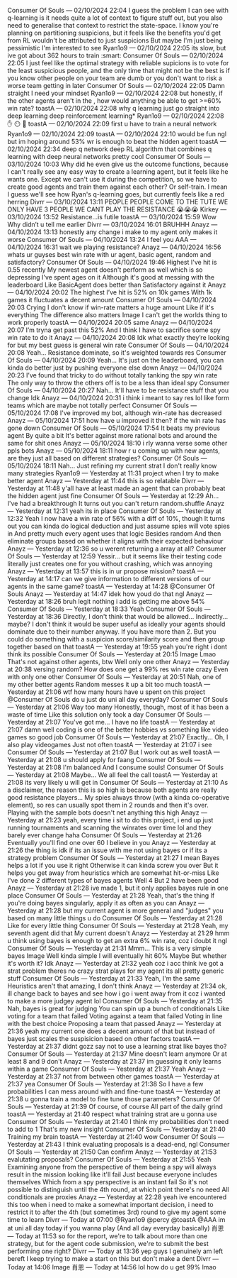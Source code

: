 Consumer Of Souls — 02/10/2024 22:04
I guess the problem I can see with q-learning is it needs quite a lot of context to figure stuff out, but you also need to generalise that context to restrict the state-space. I know you're planning on partitioning suspicions, but it feels like the benefits you'd get from RL wouldn't be attributed to just suspicions
But maybe I'm just being pessimistic
I'm interested to see
Ryan1o9 — 02/10/2024 22:05
its slow, but ive got about 362 hours to train :smart:
Consumer Of Souls — 02/10/2024 22:05
I just feel like the optimal strategy with reliable supicions is to vote for the least suspicious people, and the only time that might not be the best is if you know other people on your team are dumb or you don't want to risk a worse team getting in later 
Consumer Of Souls — 02/10/2024 22:05
Damn straight
I need your mindset
Ryan1o9 — 02/10/2024 22:08
but honestly, if the other agents aren't  in the , how would anything be able to get >=60% win rate?
toastA — 02/10/2024 22:08
why q learning just go straight into deep learning
deep reinforcement learning*
Ryan1o9 — 02/10/2024 22:08
✋ 😶 🤚
toastA — 02/10/2024 22:09
first u have to train a neural network
Ryan1o9 — 02/10/2024 22:09
toastA — 02/10/2024 22:10
would be fun ngl
but im hoping around 53% wr is enough to beat the hidden agent
toastA — 02/10/2024 22:34
deep q network
deep RL algorithm that combines q learning with deep neural networks
pretty cool
Consumer Of Souls — 03/10/2024 10:03
Why did he even give us the outcome functions, because I can't really see any easy way to create a learning agent, but it feels like he wants one. Except we can't use it during the competition, so we have to create good agents and train them against each other? Or self-train. I mean I guess we'll see how Ryan's q-learning goes, but currently feels like a red herring
Divrr — 03/10/2024 13:11
PEOPLE
PEOPLE
COME TO THE TUTE
WE ONLY HAVE 3 PEOPLE WE CANT PLAY THE RESISTANCE 😭😭😭
Kirkey — 03/10/2024 13:52
Resistance…is futile
toastA — 03/10/2024 15:59
Wow
Why didn’t u tell me earlier
Divrr — 03/10/2024 16:01
BRUHHH
Anayz — 04/10/2024 13:13
honestly any change i make to my agent only makes it worse
Consumer Of Souls — 04/10/2024 13:24
I feel you
AAA — 04/10/2024 16:31
wait we playing resistance?
Anayz — 04/10/2024 16:56
whats ur guyses best win rate with ur agent, basic agent, random and satisfactory?
Consumer Of Souls — 04/10/2024 19:46
Highest I've hit is 0.55 recently
My newest agent doesn't perform as well which is so depressing
I've spent ages on it
Although it's good at messing with the leaderboard
Like BasicAgent does better than Satisfactory against it
Anayz — 04/10/2024 20:02
The highest I’ve hit is 52% on 10k games
With 1k games it fluctuates a decent amount
Consumer Of Souls — 04/10/2024 20:03
Crying
I don't know if win-rate matters a huge amount
Like if it's everything
The difference also matters
Image
I can't get the worlds thing to work properly
toastA — 04/10/2024 20:05
same
Anayz — 04/10/2024 20:07
I’m tryna get past this 52%
And I think I have to sacrifice some spy win rate to do it
Anayz — 04/10/2024 20:08
Idk what exactly they’re looking for but my best guess is general win rate
Consumer Of Souls — 04/10/2024 20:08
Yeah... Resistance dominate, so it's weighted towards res
Consumer Of Souls — 04/10/2024 20:09
Yeah... It's just on the leaderboard, you can kinda do better just by pushing everyone else down
Anayz — 04/10/2024 20:23
I’ve found that tricky to do without totally tanking the spy win rate
The only way to throw the others off is to be a less than ideal spy
Consumer Of Souls — 04/10/2024 20:27
Nah... It'll have to be resistance stuff that you change
Idk
Anayz — 04/10/2024 20:31
i think i meant to say res lol
like form teams which are maybe not totally perfect
Consumer Of Souls — 05/10/2024 17:08
I've improved my bot, although win-rate has decreased
Anayz — 05/10/2024 17:51
how have u improved it then?
if the win rate has gone down
Consumer Of Souls — 05/10/2024 17:54
It beats my previous agent
By quite a bit
It's better against more rational bots and around the same for shit ones
Anayz — 05/10/2024 18:10
i rly wanna verse some other ppls bots
Anayz — 05/10/2024 18:11
how r u coming up with new agents, are they just all based on different strategies?
Consumer Of Souls — 05/10/2024 18:11
Nah... Just refining my current strat
I don't really know many strategies
Ryan1o9 — Yesterday at 11:31
project when I try to make better agent 
Anayz — Yesterday at 11:44
this is so relatable
Divrr — Yesterday at 11:48
y'all have at least made an agent
that can probably beat the hidden agent just fine
Consumer Of Souls — Yesterday at 12:29
Ah... I've had a breakthrough
It turns out you can't return random.shuffle
Anayz — Yesterday at 12:31
yeah its in place
Consumer Of Souls — Yesterday at 12:32
Yeah
I now have a win rate of 56% with a diff of 10%, though
It turns out you can kinda do logical deduction and just assume spies will vote spies in
And pretty much every agent uses that logic
Besides random
And then eliminate groups based on whether it aligns with their expected behaviour
Anayz — Yesterday at 12:36
so u werent returning a array at all?
Consumer Of Souls — Yesterday at 12:59
Yessir… but it seems like their testing code literally just creates one for you without crashing, which was annoying
Anayz — Yesterday at 13:57
this is in ur propose mission?
toastA — Yesterday at 14:17
can we give information to different versions of our agents in the same game?
toastA — Yesterday at 14:28
@Consumer Of Souls
Anayz — Yesterday at 14:47
idek how youd do that ngl
Anayz — Yesterday at 18:26
bruh legit nothing i add is getting me above 54%
Consumer Of Souls — Yesterday at 18:33
Yeah
Consumer Of Souls — Yesterday at 18:36
Directly, I don't think that would be allowed... Indirectly... maybe? I don't think it would be super useful as ideally your agents should dominate due to their number anyway. If you have more than 2. But you could do something with a suspicion score/similarity score and then group together based on that
toastA — Yesterday at 19:55
yeah you're right i dont think its possible
Consumer Of Souls — Yesterday at 20:15
Image
Lmao
That's not against other agents, btw
Well only one other
Anayz — Yesterday at 20:38
versing random?
How does one get a 99% res win rate crazy
Even with only one other
Consumer Of Souls — Yesterday at 20:51
Nah, one of my other better agents
Random messes it up a bit too much
toastA — Yesterday at 21:06
wtf
how many hours have u spent on this project @Consumer Of Souls
do u just do uni all day everyday?
Consumer Of Souls — Yesterday at 21:06
Way too many
Honestly, though, most of it has been a waste of time
Like this solution only took a day
Consumer Of Souls — Yesterday at 21:07
You've got me... I have no life
toastA — Yesterday at 21:07
damn
well coding is one of the better hobbies
vs something like video games
so good job
Consumer Of Souls — Yesterday at 21:07
Exactly... Oh, I also play videogames
Just not often
toastA — Yesterday at 21:07
i see
Consumer Of Souls — Yesterday at 21:07
But I work out as well
toastA — Yesterday at 21:08
u should apply for faang
Consumer Of Souls — Yesterday at 21:08
I'm balanced
And I consume souls!
Consumer Of Souls — Yesterday at 21:08
Maybe... We all feel the call
toastA — Yesterday at 21:08
its very likely u will get in
Consumer Of Souls — Yesterday at 21:10
As a disclaimer, the reason this is so high is because both agents are really good resistance players... My spies always throw (with a kinda co-operative element), so res can usually spot them in 2 rounds and then it's over. Playing with the sample bots doesn't net anything this high
Anayz — Yesterday at 21:23
yeah, every time i sit to do this project, i end up just running tournaments and scanning the winrates over time lol
and they barely ever change haha
Consumer Of Souls — Yesterday at 21:26
Eventually you'll find one over 60
I believe in you
Anayz — Yesterday at 21:26
the thing is
idk if its an issue with me not using bayes
or if its a strategy problem
Consumer Of Souls — Yesterday at 21:27
I mean Bayes helps a lot if you use it right
Otherwise it can kinda screw you over
But it helps you get away from heuristics which are somewhat hit-or-miss
Like I've done 2 different types of bayes agents
Well 4
But 2 have been good
Anayz — Yesterday at 21:28
ive made 1, but it only applies bayes rule in one place
Consumer Of Souls — Yesterday at 21:28
Yeah, that's the thing
If you're doing bayes singularly, apply it as often as you can
Anayz — Yesterday at 21:28
but my current agent is more general and "judges" you based on many little things u do
Consumer Of Souls — Yesterday at 21:28
Like for every little thing
Consumer Of Souls — Yesterday at 21:28
Yeah, my seventh agent did that
My current doesn't
Anayz — Yesterday at 21:29
hmm
u think using bayes is enough to get an extra 6% win rate, coz i doubt it ngl
Consumer Of Souls — Yesterday at 21:31
Mmm... This is a very simple bayes
Image
Well kinda simple
I will eventually hit 60%
Maybe
But whether it's worth it?
Idk
Anayz — Yesterday at 21:32
yeah
coz i acc think ive got a strat problem
theres no crazy strat plays for my agent
its all pretty generic stuff
Consumer Of Souls — Yesterday at 21:33
Yeah, I'm the same
Heuristics aren't that amazing, I don't think
Anayz — Yesterday at 21:34
ok, ill change back to bayes and see how i go
i went away from it coz i wanted to make a more judgey agent lol
Consumer Of Souls — Yesterday at 21:35
Nah, bayes is great for judging
You can spin up a bunch of conditionals
Like voting for a team that failed
Voting against a team that failed
Voting in line with the best choice
Proposing a team that passed
Anayz — Yesterday at 21:36
yeah my current one does a decent amount of that
but instead of bayes just scales the suspisicion based on other factors
toastA — Yesterday at 21:37
didnt gozz say not to use a learning strat like bayes tho?
Consumer Of Souls — Yesterday at 21:37
Mine doesn't learn anymore
Or at least 8 and 9 don't
Anayz — Yesterday at 21:37
im guessing it only learns within a game
Consumer Of Souls — Yesterday at 21:37
Yeah
Anayz — Yesterday at 21:37
not from between other games
toastA — Yesterday at 21:37
yea
Consumer Of Souls — Yesterday at 21:38
So I have a few probabilities I can mess around with and fine-tune
toastA — Yesterday at 21:38
u gonna train a model to fine tune those parameters?
Consumer Of Souls — Yesterday at 21:39
Of course, of course
All part of the daily grind
toastA — Yesterday at 21:40
respect
what training strat are u gonna use
Consumer Of Souls — Yesterday at 21:40
I think my probabilities don't need to add to 1
That's my new insight
Consumer Of Souls — Yesterday at 21:40
Training my brain
toastA — Yesterday at 21:40
wow
Consumer Of Souls — Yesterday at 21:43
I think evaluating proposals is a dead-end, ngl
Consumer Of Souls — Yesterday at 21:50
Can confirm
Anayz — Yesterday at 21:53
evalutating proposals?
Consumer Of Souls — Yesterday at 21:55
Yeah
Examining anyone from the perspective of them being a spy will always result in the mission looking like it'll fail
Just because everyone includes themselves
Which from a spy perspective is an instant fail
So it's not possible to distinguish until the 4th round, at which point there's no need
All conditionals are proxies
Anayz — Yesterday at 22:28
yeah ive encountered this too
when i need to make a somewhat important decision, i need to restrict it to after the 4th (but sometimes 3rd) round
to give my agent some time to learn
Divrr — Today at 07:00
@Ryan1o9 @percy @toastA @AAA im at uni all day today if you wanna play
(And all day everyday basically)
肖恩 — Today at 11:53
so for the report, we're to talk about more than one strategy, but for the agent code submission, we're to submit the best performing one right?
Divrr — Today at 13:36
yep
guys I genuinely am left bereft I keep trying to make a start on this but don't make a dent
Divrr — Today at 14:06
Image
肖恩 — Today at 14:56
lol how do u get 99% lmao 